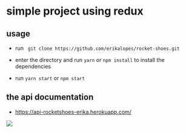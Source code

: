 # simple project using redux

## usage 

- run ` git clone https://github.com/erikalopes/rocket-shoes.git`

- enter the directory and run `yarn` or `npm install` to install the dependencies

- run `yarn start` or `npm start`

## the api documentation

- https://api-rocketshoes-erika.herokuapp.com/


<img src="https://s7.gifyu.com/images/background0b66521940b43092.gif" data-canonical-src="https://s7.gifyu.com/images/background0b66521940b43092.gif" />




